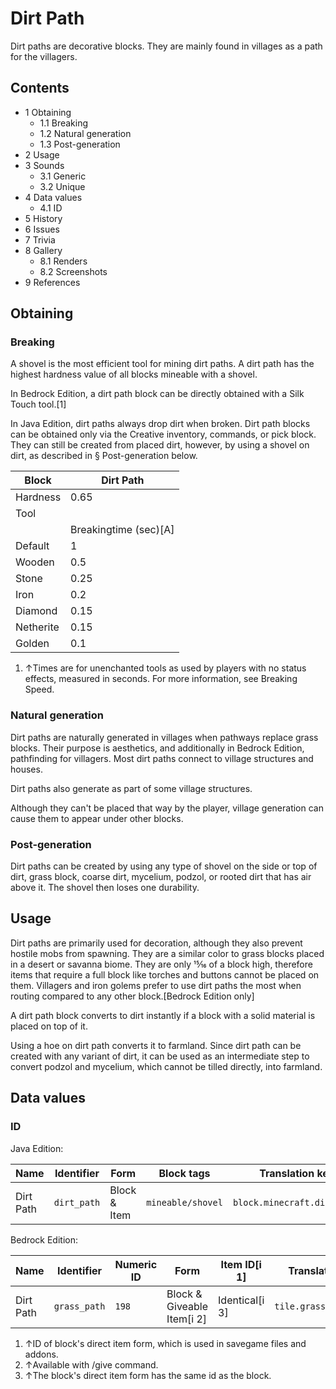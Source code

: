 # Dirt Path
Dirt paths are decorative blocks. They are mainly found in villages as a path for the villagers.

## Contents
- 1 Obtaining
	- 1.1 Breaking
	- 1.2 Natural generation
	- 1.3 Post-generation
- 2 Usage
- 3 Sounds
	- 3.1 Generic
	- 3.2 Unique
- 4 Data values
	- 4.1 ID
- 5 History
- 6 Issues
- 7 Trivia
- 8 Gallery
	- 8.1 Renders
	- 8.2 Screenshots
- 9 References

## Obtaining
### Breaking
A shovel is the most efficient tool for mining dirt paths. A dirt path has the highest hardness value of all blocks mineable with a shovel.

In Bedrock Edition, a dirt path block can be directly obtained with a Silk Touch tool.[1]

In Java Edition, dirt paths always drop dirt when broken. Dirt path blocks can be obtained only via the Creative inventory, commands, or pick block. They can still be created from placed dirt, however, by using a shovel on dirt, as described in § Post-generation below.

| Block     | Dirt Path             |
|-----------|-----------------------|
| Hardness  | 0.65                  |
| Tool      |                       |
|           | Breakingtime (sec)[A] |
| Default   | 1                     |
| Wooden    | 0.5                   |
| Stone     | 0.25                  |
| Iron      | 0.2                   |
| Diamond   | 0.15                  |
| Netherite | 0.15                  |
| Golden    | 0.1                   |

1. ↑Times are for unenchanted tools as used by players with no status effects, measured in seconds. For more information, see Breaking Speed.

### Natural generation
Dirt paths are naturally generated in villages when pathways replace grass blocks.
Their purpose is aesthetics, and additionally in Bedrock Edition, pathfinding for villagers. Most dirt paths connect to village structures and houses.

Dirt paths also generate as part of some village structures.

Although they can't be placed that way by the player, village generation can cause them to appear under other blocks.

### Post-generation
Dirt paths can be created by using any type of shovel on the side or top of dirt, grass block, coarse dirt, mycelium, podzol, or rooted dirt that has air above it. The shovel then loses one durability.

## Usage
Dirt paths are primarily used for decoration, although they also prevent hostile mobs from spawning. They are a similar color to grass blocks placed in a desert or savanna biome. They are only 15⁄16 of a block high, therefore items that require a full block like torches and buttons cannot be placed on them. Villagers and iron golems prefer to use dirt paths the most when routing compared to any other block.‌[Bedrock Edition  only]

A dirt path block converts to dirt instantly if a block with a solid material is placed on top of it.

Using a hoe on dirt path converts it to farmland. Since dirt path can be created with any variant of dirt, it can be used as an intermediate step to convert podzol and mycelium, which cannot be tilled directly, into farmland.

## Data values
### ID
Java Edition:

| Name      | Identifier  | Form         | Block tags        | Translation key             |
|-----------|-------------|--------------|-------------------|-----------------------------|
| Dirt Path | `dirt_path` | Block & Item | `mineable/shovel` | `block.minecraft.dirt_path` |

Bedrock Edition:

| Name      | Identifier   | Numeric ID | Form                       | Item ID[i 1]   | Translation key        |
|-----------|--------------|------------|----------------------------|----------------|------------------------|
| Dirt Path | `grass_path` | `198`      | Block & Giveable Item[i 2] | Identical[i 3] | `tile.grass_path.name` |

1. ↑ID of block's direct item form, which is used in savegame files and addons.
2. ↑Available with /give command.
3. ↑The block's direct item form has the same id as the block.


